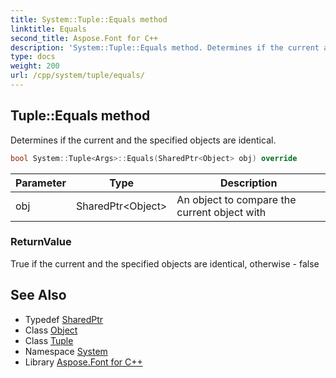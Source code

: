 ```yaml
---
title: System::Tuple::Equals method
linktitle: Equals
second_title: Aspose.Font for C++
description: 'System::Tuple::Equals method. Determines if the current and the specified objects are identical in C++.'
type: docs
weight: 200
url: /cpp/system/tuple/equals/
---
```

## Tuple::Equals method


Determines if the current and the specified objects are identical.

```cpp
bool System::Tuple<Args>::Equals(SharedPtr<Object> obj) override
```


| Parameter | Type | Description |
| --- | --- | --- |
| obj | SharedPtr\<Object\> | An object to compare the current object with |

### ReturnValue

True if the current and the specified objects are identical, otherwise - false

## See Also

* Typedef [SharedPtr](../../sharedptr/)
* Class [Object](../../object/)
* Class [Tuple](../)
* Namespace [System](../../)
* Library [Aspose.Font for C++](../../../)
